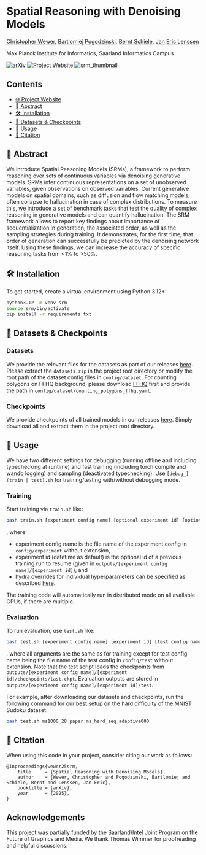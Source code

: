# Spatial Reasoning with Denoising Models
<a href="https://geometric-rl.mpi-inf.mpg.de/people/Wewer.html">Christopher Wewer</a>, <a href="https://geometric-rl.mpi-inf.mpg.de/people/Bart.html">Bartlomiej Pogodzinski</a>, <a href="https://www.mpi-inf.mpg.de/departments/computer-vision-and-machine-learning/people/bernt-schiele">Bernt Schiele</a>, <a href="http://geometric-rl.mpi-inf.mpg.de/people/Lenssen.html">Jan Eric Lenssen</a>

Max Planck Institute for Informatics, Saarland Informatics Campus

[![arXiv](https://img.shields.io/badge/arXiv-2403.16292-b31b1b.svg)]()
[![Project Website](https://img.shields.io/badge/Website-Visit%20Here-006c66)](https://geometric-rl.mpi-inf.mpg.de/srm/)
![srm_thumbnail](https://github.com/user-attachments/assets/23e0538d-8243-4aad-8041-524ff188a732)

## Contents
- [🌐 Project Website](https://geometric-rl.mpi-inf.mpg.de/srm/)
- [📓 Abstract](#-abstract)
- [🛠️ Installation](#️-installation)
- [💾 Datasets & Checkpoints](#-datasets--checkpoints)
- [📣 Usage](#-usage)
- [📘 Citation](#-citation)

## 📓 Abstract
We introduce Spatial Reasoning Models (SRMs), a framework to perform  reasoning over sets of continuous variables via denoising generative models. SRMs infer continuous representations on a set of unobserved variables, given observations on observed variables. Current generative models on spatial domains, such as diffusion and flow matching models, often collapse to hallucination in case of complex distributions. To measure this, we introduce a set of benchmark tasks that test the quality of complex reasoning in generative models and can quantify hallucination. The SRM framework allows to report key findings about importance of sequentialization in generation, the associated order, as well as the sampling strategies during training. It demonstrates, for the first time, that order of generation can successfully be predicted by the denoising network itself. Using these findings, we can increase the accuracy of specific reasoning tasks from <1% to >50%.

## 🛠️ Installation

To get started, create a virtual environment using Python 3.12+:

```bash
python3.12 -m venv srm
source srm/bin/activate
pip install -r requirements.txt
```

## 💾 Datasets & Checkpoints

### Datasets
We provide the relevant files for the datasets as part of our releases [here](https://github.com/Chrixtar/latentsplat/releases).
Please extract the `datasets.zip` in the project root directory or modify the root path of the dataset config files in `config/dataset`.
For counting polygons on FFHQ background, please download [FFHQ](https://github.com/NVlabs/ffhq-dataset) first and provide the path in `config/dataset/counting_polygons_ffhq.yaml`.

### Checkpoints
We provide checkpoints of all trained models in our releases [here](https://github.com/Chrixtar/latentsplat/releases).
Simply download all and extract them in the project root directory.

## 📣 Usage

We have two different settings for debugging (running offline and including typechecking at runtime) and fast training (including torch.compile and wandb logging) and sampling (deactivated typechecking). Use `[debug_](train | test).sh` for training/testing with/without debugging mode.

### Training

Start training via `train.sh` like:

```bash
bash train.sh [experiment config name] [optional experiment id] [optional hydra overrides]
```
, where 
* experiment config name is the file name of the experiment config in `config/experiment` without extension, 
* experiment id (datetime as default) is the optional id of a previous training run to resume (given in `outputs/[experiment config name]/[experiment id]`), and
* hydra overrides for individual hyperparameters can be specified as described [here](https://hydra.cc/docs/advanced/override_grammar/basic/).


The training code will automatically run in distributed mode on all available GPUs, if there are multiple.

### Evaluation

To run evaluation, use `test.sh` like:

```bash
bash test.sh [experiment config name] [experiment id] [test config name] [optional hydra overrides]
```
, where all arguments are the same as for training except for test config name being the file name of the test config in `config/test` without extension. Note that the test script loads the checkpoints from `outputs/[experiment config name]/[experiment id]/checkpoints/last.ckpt`. Evaluation outputs are stored in `outputs/[experiment config name]/[experiment id]/test`.

For example, after downloading our datasets and checkpoints, run the following command for our best setup on the hard difficulty of the MNIST Sudoku dataset:
```bash
bash test.sh ms1000_28 paper ms_hard_seq_adaptive000
```

## 📘 Citation
When using this code in your project, consider citing our work as follows:
<section class="section" id="BibTeX">
  <div class="container is-max-desktop content">
    <pre><code>@inproceedings{wewer25srm,
    title     = {Spatial Reasoning with Denoising Models},
    author    = {Wewer, Christopher and Pogodzinski, Bartlomiej and Schiele, Bernt and Lenssen, Jan Eric},
    booktitle = {arXiv},
    year      = {2025},
}</code></pre>
  </div>
</section>

## Acknowledgements

This project was partially funded by the Saarland/Intel Joint Program on the Future of Graphics and Media. We thank Thomas Wimmer for proofreading and helpful discussions. 

